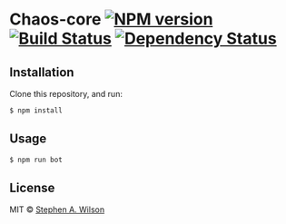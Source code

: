 # Chaos-core [![NPM version][npm-image]][npm-url] [![Build Status][travis-image]][travis-url] [![Dependency Status][daviddm-image]][daviddm-url]
> 



## Installation

Clone this repository, and run:
```sh
$ npm install
```

## Usage

```js
$ npm run bot
```
## License

MIT © [Stephen A. Wilson]()


[npm-image]: https://badge.fury.io/js/nix-core.svg
[npm-url]: https://npmjs.org/package/nix-core
[travis-image]: https://travis-ci.org/SpyMaster356/nix-core.svg?branch=master
[travis-url]: https://travis-ci.org/SpyMaster356/nix-core
[daviddm-image]: https://david-dm.org/SpyMaster356/nix-core.svg?theme=shields.io
[daviddm-url]: https://david-dm.org/SpyMaster356/nix-core
